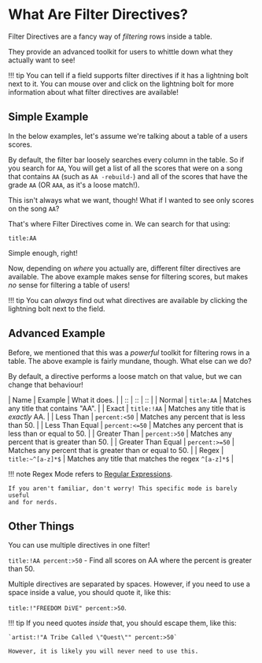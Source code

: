 # What Are Filter Directives?

Filter Directives are a fancy way of *filtering* rows inside a table.

They provide an advanced toolkit for users to whittle down what they
actually want to see!

!!! tip
	You can tell if a field supports filter directives if it has a lightning
	bolt next to it. You can mouse over and click on the lightning bolt for
	more information about what filter directives are available!

## Simple Example

In the below examples, let's assume we're talking about a table of a users
scores.

By default, the filter bar loosely searches every column in the table. So if
you search for `AA`, You will get a list of all the scores that were on a song
that contains `AA` (such as `AA -rebuild-`) and all of the scores that have the grade
`AA` (OR `AAA`, as it's a loose match!).

This isn't always what we want, though! What if I wanted to see only scores
on the song `AA`?

That's where Filter Directives come in. We can search for that using:

```
title:AA
```

Simple enough, right!

Now, depending on *where* you actually are, different filter directives are
available. The above example makes sense for filtering scores, but makes *no*
sense for filtering a table of users!

!!! tip
	You can *always* find out what directives are available by clicking the
	lightning bolt next to the field.

## Advanced Example

Before, we mentioned that this was a *powerful* toolkit for filtering rows
in a table. The above example is fairly mundane, though. What else can we do?

By default, a directive performs a loose match on that value, but we can
change that behaviour!

| Name | Example | What it does. |
| :: | :: | :: |
| Normal | `title:AA` | Matches any title that contains "AA". |
| Exact | `title:!AA` | Matches any title that is *exactly* AA. |
| Less Than | `percent:<50` | Matches any percent that is less than 50. |
| Less Than Equal | `percent:<=50` | Matches any percent that is less than or equal to 50. |
| Greater Than | `percent:>50` | Matches any percent that is greater than 50. |
| Greater Than Equal | `percent:>=50` | Matches any percent that is greater than or equal to 50. |
| Regex | `title:~^[a-z]*$` | Matches any title that matches the regex `^[a-z]*$` |

!!! note
	Regex Mode refers to [Regular Expressions](https://en.wikipedia.org/wiki/Regular_expression).

	If you aren't familiar, don't worry! This specific mode is barely useful
	and for nerds.

## Other Things

You can use multiple directives in one filter!

`title:!AA percent:>50` - Find all scores on AA where the percent is greater than 50.

Multiple directives are separated by spaces. However, if you need to use a
space inside a value, you should quote it, like this:

`title:!"FREEDOM DiVE" percent:>50`.

!!! tip
	If you need quotes *inside* that, you should escape them, like this:

	`artist:!"A Tribe Called \"Quest\"" percent:>50`

	However, it is likely you will never need to use this.

